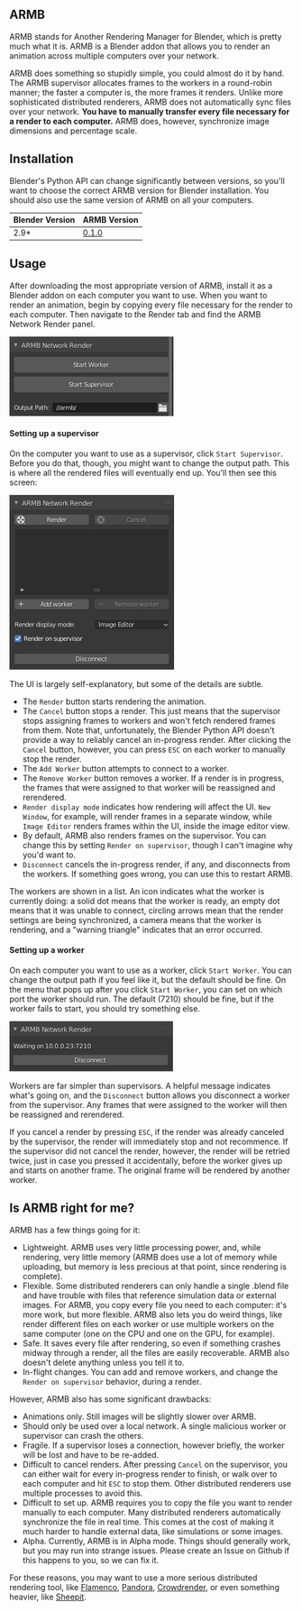 ## ARMB

ARMB stands for Another Rendering Manager for Blender, which is pretty much what it is. ARMB is a Blender addon that allows you to render an animation across multiple computers over your network.

ARMB does something so stupidly simple, you could almost do it by hand. The ARMB supervisor allocates frames to the workers in a round-robin manner; the faster a computer is, the more frames it renders. Unlike more sophisticated distributed renderers, ARMB does not automatically sync files over your network. **You have to manually transfer every file necessary for a render to each computer.** ARMB does, however, synchronize image dimensions and percentage scale.

## Installation

Blender's Python API can change significantly between versions, so you'll want to choose the correct ARMB version for Blender installation. You should also use the same version of ARMB on all your computers.

| Blender Version     | ARMB Version
|---------------------|--------------------------
| 2.9*                | [0.1.0](https://github.com/thcopeland/armb/releases/tag/v0.1.0)

## Usage

After downloading the most appropriate version of ARMB, install it as a Blender addon on each computer you want to use. When you want to render an animation, begin by copying every file necessary for the render to each computer. Then navigate to the Render tab and find the ARMB Network Render panel.

![Initial Menu](https://github.com/thcopeland/armb/blob/master/doc/initial_menu.png)

#### Setting up a supervisor

On the computer you want to use as a supervisor, click `Start Supervisor`. Before you do that, though, you might want to change the output path. This is where all the rendered files will eventually end up. You'll then see this screen:

![Supervisor UI](https://github.com/thcopeland/armb/blob/master/doc/supervisor_menu.png)

The UI is largely self-explanatory, but some of the details are subtle.

 - The `Render` button starts rendering the animation.
 - The `Cancel` button stops a render. This just means that the supervisor stops assigning frames to workers and won't fetch rendered frames from them. Note that, unfortunately, the Blender Python API doesn't provide a way to reliably cancel an in-progress render. After clicking the `Cancel` button, however, you can press `ESC` on each worker to manually stop the render.
 - The `Add Worker` button attempts to connect to a worker.
 - The `Remove Worker` button removes a worker. If a render is in progress, the frames that were assigned to that worker will be reassigned and rerendered.
 - `Render display mode` indicates how rendering will affect the UI. `New Window`, for example, will render frames in a separate window, while `Image Editor` renders frames within the UI, inside the image editor view.
 - By default, ARMB also renders frames on the supervisor. You can change this by setting `Render on supervisor`, though I can't imagine why you'd want to.
 - `Disconnect` cancels the in-progress render, if any, and disconnects from the workers. If something goes wrong, you can use this to restart ARMB.

The workers are shown in a list. An icon indicates what the worker is currently doing: a solid dot means that the worker is ready, an empty dot means that it was unable to connect, circling arrows mean that the render settings are being synchronized, a camera means that the worker is rendering, and a "warning triangle" indicates that an error occurred.

#### Setting up a worker

On each computer you want to use as a worker, click `Start Worker`. You can change the output path if you feel like it, but the default should be fine. On the menu that pops up after you click `Start Worker`, you can set on which port the worker should run. The default (7210) should be fine, but if the worker fails to start, you should try something else.

![Worker UI](https://github.com/thcopeland/armb/blob/master/doc/worker_menu.png)

Workers are far simpler than supervisors. A helpful message indicates what's going on, and the `Disconnect` button allows you disconnect a worker from the supervisor. Any frames that were assigned to the worker will then be reassigned and rerendered.

If you cancel a render by pressing `ESC`, if the render was already canceled by the supervisor, the render will immediately stop and not recommence. If the supervisor did not cancel the render, however, the render will be retried twice, just in case you pressed it accidentally, before the worker gives up and starts on another frame. The original frame will be rendered by another worker.

## Is ARMB right for me?

ARMB has a few things going for it:

 - Lightweight. ARMB uses very little processing power, and, while rendering, very little memory (ARMB does use a lot of memory while uploading, but memory is less precious at that point, since rendering is complete).
 - Flexible. Some distributed renderers can only handle a single .blend file and have trouble with files that reference simulation data or external images. For ARMB, you copy every file you need to each computer: it's more work, but more flexible. ARMB also lets you do weird things, like render different files on each worker or use multiple workers on the same computer (one on the CPU and one on the GPU, for example).
 - Safe. It saves every file after rendering, so even if something crashes midway through a render, all the files are easily recoverable. ARMB also doesn't delete anything unless you tell it to.
 - In-flight changes. You can add and remove workers, and change the `Render on supervisor` behavior, during a render.

However, ARMB also has some significant drawbacks:

 - Animations only. Still images will be slightly slower over ARMB.
 - Should only be used over a local network. A single malicious worker or supervisor can crash the others.
 - Fragile. If a supervisor loses a connection, however briefly, the worker will be lost and have to be re-added.
 - Difficult to cancel renders. After pressing `Cancel` on the supervisor, you can either wait for every in-progress render to finish, or walk over to each computer and hit `ESC` to stop them. Other distributed renderers use multiple processes to avoid this.
 - Difficult to set up. ARMB requires you to copy the file you want to render manually to each computer. Many distributed renderers automatically synchronize the file in real time. This comes at the cost of making it much harder to handle external data, like simulations or some images.
 - Alpha. Currently, ARMB is in Alpha mode. Things should generally work, but you may run into strange issues. Please create an Issue on Github if this happens to you, so we can fix it.

For these reasons, you may want to use a more serious distributed rendering tool, like [Flamenco](https://www.flamenco.io/), [Pandora](https://prism-pipeline.com/pandora/), [Crowdrender](https://www.crowd-render.com/), or even something heavier, like [Sheepit](https://www.sheepit-renderfarm.com/).
